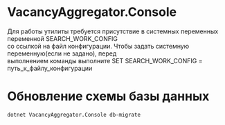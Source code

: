 ﻿# VacancyAggregator.Console 

Для работы утилиты требуется присутствие в системных переменных переменной SEARCH_WORK_CONFIG  
со ссылкой на файл конфигурации. Чтобы задать системную переменную(если не задано), перед  
выполнением команды выполните SET SEARCH_WORK_CONFIG = путь_к_файлу_конфигурации  

# Обновление схемы базы данных

```
dotnet VacancyAggregator.Console db-migrate
```

